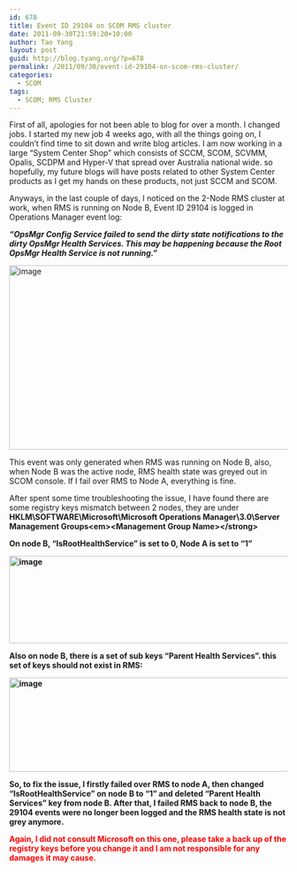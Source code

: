 ```yaml
---
id: 678
title: Event ID 29104 on SCOM RMS cluster
date: 2011-09-30T21:59:20+10:00
author: Tao Yang
layout: post
guid: http://blog.tyang.org/?p=678
permalink: /2011/09/30/event-id-29104-on-scom-rms-cluster/
categories:
  - SCOM
tags:
  - SCOM; RMS Cluster
---
```

First of all, apologies for not been able to blog for over a month. I changed jobs. I started my new job 4 weeks ago, with all the things going on, I couldn’t find time to sit down and write blog articles. I am now working in a large “System Center Shop” which consists of SCCM, SCOM, SCVMM, Opalis, SCDPM and Hyper-V that spread over Australia national wide. so hopefully, my future blogs will have posts related to other System Center products as I get my hands on these products, not just SCCM and SCOM.

Anyways, in the last couple of days, I noticed on the 2-Node RMS cluster at work, when RMS is running on Node B, Event ID 29104 is logged in Operations Manager event log:

<strong><em>“OpsMgr Config Service failed to send the dirty state notifications to the dirty OpsMgr Health Services. This may be happening because the Root OpsMgr Health Service is not running.”</em></strong>

<a href="http://blog.tyang.org/wp-content/uploads/2011/09/image.png"><img style="background-image: none; padding-left: 0px; padding-right: 0px; display: inline; padding-top: 0px; border: 0px;" title="image" src="http://blog.tyang.org/wp-content/uploads/2011/09/image_thumb.png" alt="image" width="580" height="333" border="0" /></a>

This event was only generated when RMS was running on Node B, also, when Node B was the active node, RMS health state was greyed out in SCOM console. If I fail over RMS to Node A, everything is fine.

After spent some time troubleshooting the issue, I have found there are some registry keys mismatch between 2 nodes, they are under <strong>HKLM\SOFTWARE\Microsoft\Microsoft Operations Manager\3.0\Server Management Groups\<em>&lt;Management Group Name&gt;</em>\</strong>

On node B, “IsRootHealthService” is set to 0, Node A is set to “1”

<a href="http://blog.tyang.org/wp-content/uploads/2011/09/image1.png"><img style="background-image: none; padding-left: 0px; padding-right: 0px; display: inline; padding-top: 0px; border: 0px;" title="image" src="http://blog.tyang.org/wp-content/uploads/2011/09/image_thumb1.png" alt="image" width="580" height="158" border="0" /></a>

Also on node B, there is a set of sub keys “Parent Health Services”. this set of keys should not exist in RMS:

<a href="http://blog.tyang.org/wp-content/uploads/2011/09/image2.png"><img style="background-image: none; padding-left: 0px; padding-right: 0px; display: inline; padding-top: 0px; border: 0px;" title="image" src="http://blog.tyang.org/wp-content/uploads/2011/09/image_thumb2.png" alt="image" width="580" height="170" border="0" /></a>

So, to fix the issue, I firstly failed over RMS to node A, then changed “IsRootHealthService” on node B to “1” and deleted “Parent Health Services” key from node B. After that, I failed RMS back to node B, the 29104 events were no longer been logged and the RMS health state is not grey anymore.

<span style="color: #ff0000;">Again, I did not consult Microsoft on this one, please take a back up of the registry keys before you change it and I am not responsible for any damages it may cause.</span>